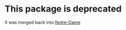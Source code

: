 # This package is deprecated
It was merged back into [Notre-Dame](https://github.com/ApplETS/Notre-Dame) 